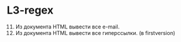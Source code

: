 # L3-regex
11. Из документа HTML вывести все e-mail.
13. Из документа HTML вывести все гиперссылки. (в firstversion)
